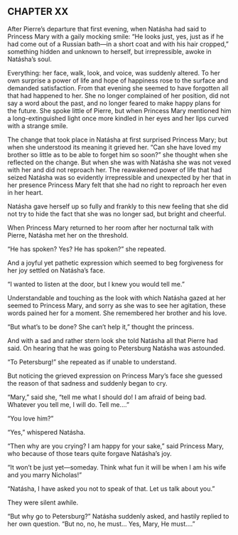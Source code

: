 ## CHAPTER XX

After Pierre’s departure that first evening, when Natásha had said to
Princess Mary with a gaily mocking smile: “He looks just, yes, just as
if he had come out of a Russian bath—in a short coat and with his hair
cropped,” something hidden and unknown to herself, but irrepressible,
awoke in Natásha’s soul.

Everything: her face, walk, look, and voice, was suddenly altered.
To her own surprise a power of life and hope of happiness rose to the
surface and demanded satisfaction. From that evening she seemed to have
forgotten all that had happened to her. She no longer complained of her
position, did not say a word about the past, and no longer feared to
make happy plans for the future. She spoke little of Pierre, but when
Princess Mary mentioned him a long-extinguished light once more kindled
in her eyes and her lips curved with a strange smile.

The change that took place in Natásha at first surprised Princess Mary;
but when she understood its meaning it grieved her. “Can she have loved
my brother so little as to be able to forget him so soon?” she thought
when she reflected on the change. But when she was with Natásha she was
not vexed with her and did not reproach her. The reawakened power
of life that had seized Natásha was so evidently irrepressible and
unexpected by her that in her presence Princess Mary felt that she had
no right to reproach her even in her heart.

Natásha gave herself up so fully and frankly to this new feeling that
she did not try to hide the fact that she was no longer sad, but bright
and cheerful.

When Princess Mary returned to her room after her nocturnal talk with
Pierre, Natásha met her on the threshold.

“He has spoken? Yes? He has spoken?” she repeated.

And a joyful yet pathetic expression which seemed to beg forgiveness for
her joy settled on Natásha’s face.

“I wanted to listen at the door, but I knew you would tell me.”

Understandable and touching as the look with which Natásha gazed at
her seemed to Princess Mary, and sorry as she was to see her agitation,
these words pained her for a moment. She remembered her brother and his
love.

“But what’s to be done? She can’t help it,” thought the princess.

And with a sad and rather stern look she told Natásha all that Pierre
had said. On hearing that he was going to Petersburg Natásha was
astounded.

“To Petersburg!” she repeated as if unable to understand.

But noticing the grieved expression on Princess Mary’s face she guessed
the reason of that sadness and suddenly began to cry.

“Mary,” said she, “tell me what I should do! I am afraid of being bad.
Whatever you tell me, I will do. Tell me....”

“You love him?”

“Yes,” whispered Natásha.

“Then why are you crying? I am happy for your sake,” said Princess Mary,
who because of those tears quite forgave Natásha’s joy.

“It won’t be just yet—someday. Think what fun it will be when I am his
wife and you marry Nicholas!”

“Natásha, I have asked you not to speak of that. Let us talk about you.”

They were silent awhile.

“But why go to Petersburg?” Natásha suddenly asked, and hastily replied
to her own question. “But no, no, he must... Yes, Mary, He must....”





